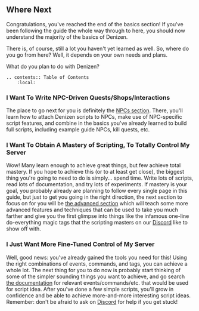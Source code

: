 Where Next
----------

Congratulations, you've reached the end of the basics section! If you've been following the guide the whole way through to here, you should now understand the majority of the basics of Denizen.

There is, of course, still a lot you haven't yet learned as well. So, where do you go from here? Well, it depends on your own needs and plans.

What do you plan to do with Denizen?

```eval_rst
.. contents:: Table of Contents
    :local:
```

### I Want To Write NPC-Driven Quests/Shops/Interactions

The place to go next for you is definitely the [NPCs section](/guides/npcs/index). There, you'll learn how to attach Denizen scripts to NPCs, make use of NPC-specific script features, and combine in the basics you've already learned to build full scripts, including example guide NPCs, kill quests, etc.

### I Want To Obtain A Mastery of Scripting, To Totally Control My Server

Wow! Many learn enough to achieve great things, but few achieve total mastery. If you hope to achieve this (or to at least get close), the biggest thing you're going to need to do is simply... spend time. Write lots of scripts, read lots of documentation, and try lots of experiments. If mastery is your goal, you probably already are planning to follow every single page in this guide, but just to get you going in the right direction, the next section to focus on for you will be [the advanced section](/guides/advanced/index) which will teach some more advanced features and techniques that can be used to take you much farther and give you the first glimpse into things like the infamous one-line do-everything magic tags that the scripting masters on our [Discord](https://discord.gg/Q6pZGSR) like to show off with.

### I Just Want More Fine-Tuned Control of My Server

Well, good news: you've already gained the tools you need for this! Using the right combinations of events, commands, and tags, you can achieve a whole lot. The next thing for you to do now is probably start thinking of some of the simpler sounding things you want to achieve, and go search [the documentation](https://one.denizenscript.com/denizen/evts/) for relevant events/commands/etc. that would be used for script idea. After you've done a few simple scripts, you'll grow in confidence and be able to achieve more-and-more interesting script ideas. Remember: don't be afraid to ask on [Discord](https://discord.gg/Q6pZGSR) for help if you get stuck!
